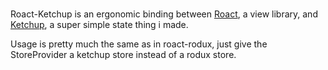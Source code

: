 <div>&nbsp;</div>

Roact-Ketchup is an ergonomic binding between [Roact](https://github.com/Roblox/roact), a view library, and [Ketchup](https://github.com/zoebasil/ketchup), a super simple state thing i made.

Usage is pretty much the same as in roact-rodux, just give the StoreProvider a ketchup store instead of a rodux store.
